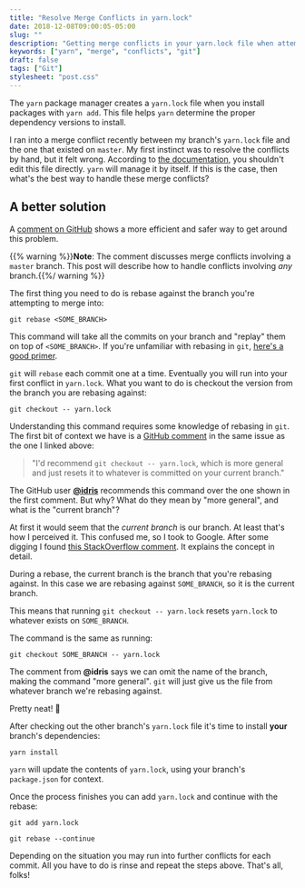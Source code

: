 ```yaml
---
title: "Resolve Merge Conflicts in yarn.lock"
date: 2018-12-08T09:00:05-05:00
slug: ""
description: "Getting merge conflicts in your yarn.lock file when attempting to merge pull requests into master can be a pain. In this post I'll describe a simple trick you can use to make the process a lot easier."
keywords: ["yarn", "merge", "conflicts", "git"]
draft: false
tags: ["Git"]
stylesheet: "post.css"
---
```


The `yarn` package manager creates a `yarn.lock` file when you install packages with `yarn add`. This file helps `yarn` determine the proper dependency versions to install.

I ran into a merge conflict recently between my branch's `yarn.lock` file and the one that existed on `master`. My first instinct was to resolve the conflicts by hand, but it felt wrong. According to [the documentation](https://yarnpkg.com/lang/en/docs/yarn-lock/#toc-managed-by-yarn), you shouldn't edit this file directly. `yarn` will manage it by itself. If this is the case, then what's the best way to handle these merge conflicts?

## A better solution

A [comment on GitHub](https://github.com/yarnpkg/yarn/issues/1776#issuecomment-269539948) shows a more efficient and safer way to get around this problem. 

{{% warning %}}**Note**: The comment discusses merge conflicts involving a `master` branch. This post will describe how to handle conflicts involving _any_ branch.{{%/ warning %}} 

The first thing you need to do is rebase against the branch you're attempting to merge into:

```
git rebase <SOME_BRANCH>
```

This command will take all the commits on your branch and "replay" them on top of `<SOME_BRANCH>`. If you're unfamiliar with rebasing in `git`, [here's a good primer](https://www.atlassian.com/git/tutorials/rewriting-history/git-rebase).

`git` will `rebase` each commit one at a time. Eventually you will run into your first conflict in `yarn.lock`. What you want to do is checkout the version from the branch you are rebasing against:

```
git checkout -- yarn.lock
```

Understanding this command requires some knowledge of rebasing in `git`. The first bit of context we have is a [GitHub comment](https://github.com/yarnpkg/yarn/issues/1776#issuecomment-297124714) in the same issue as the one I linked above:

> "I'd recommend `git checkout -- yarn.lock`, which is more general and just resets it to whatever is committed on your current branch."  

The GitHub user [**@idris**](https://github.com/idris) recommends this command over the one shown in the first comment. But why? What do they mean by "more general", and what is the "current branch"?

At first it would seem that the _current branch_ is our branch. At least that's how I perceived it. This confused me, so I took to Google. After some digging I found [this StackOverflow comment](https://stackoverflow.com/a/3052118/4586720). It explains the concept in detail. 

During a rebase, the current branch is the branch that you're rebasing against. In this case we are rebasing against `SOME_BRANCH`, so it is the current branch. 

This means that running `git checkout -- yarn.lock` resets `yarn.lock` to whatever exists on `SOME_BRANCH`. 

The command is the same as running:

```
git checkout SOME_BRANCH -- yarn.lock
```

The comment from **@idris** says we can omit the name of the branch, making the command "more general". `git` will just give us the file from whatever branch we're rebasing against. 

Pretty neat! 💯

After checking out the other branch's `yarn.lock` file it's time to install **your** branch's dependencies:

```
yarn install
```

`yarn` will update the contents of `yarn.lock`, using your branch's `package.json` for context. 

Once the process finishes you can add `yarn.lock` and continue with the rebase:

```
git add yarn.lock

git rebase --continue
```

Depending on the situation you may run into further conflicts for each commit. All you have to do is rinse and repeat the steps above. That's all, folks!
